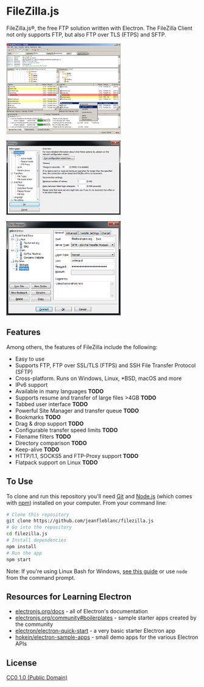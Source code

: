 # FileZilla.js

FileZilla.js®, the free FTP solution written with Electron. The FileZilla Client not only supports FTP, but also FTP over TLS (FTPS) and SFTP.

[![Main Window](docs/images/fz3_win_main-small.png)](docs/images/fz3_win_main.png)

[![Settings](docs/images/fz3_win_settings-small.png)](docs/images/fz3_win_settings.png)

[![Settings](docs/images/fz3_win_sitemanager-small.png)](docs/images/fz3_win_sitemanager.png)

## Features

Among others, the features of FileZilla include the following:

* Easy to use
* Supports FTP, FTP over SSL/TLS (FTPS) and SSH File Transfer Protocol (SFTP)
* Cross-platform. Runs on Windows, Linux, *BSD, macOS and more 
* IPv6 support
* Available in many languages **TODO**
* Supports resume and transfer of large files >4GB **TODO**
* Tabbed user interface **TODO**
* Powerful Site Manager and transfer queue **TODO**
* Bookmarks **TODO**
* Drag & drop support **TODO**
* Configurable transfer speed limits **TODO**
* Filename filters **TODO**
* Directory comparison **TODO**
* Keep-alive **TODO**
* HTTP/1.1, SOCKS5 and FTP-Proxy support **TODO**
* Flatpack support on Linux **TODO**

## To Use

To clone and run this repository you'll need [Git](https://git-scm.com) and [Node.js](https://nodejs.org/en/download/) (which comes with [npm](http://npmjs.com)) installed on your computer. From your command line:

```bash
# Clone this repository
git clone https://github.com/jeanfleblanc/filezilla.js
# Go into the repository
cd filezilla.js
# Install dependencies
npm install
# Run the app
npm start
```

Note: If you're using Linux Bash for Windows, [see this guide](https://www.howtogeek.com/261575/how-to-run-graphical-linux-desktop-applications-from-windows-10s-bash-shell/) or use `node` from the command prompt.

## Resources for Learning Electron

- [electronjs.org/docs](https://electronjs.org/docs) - all of Electron's documentation
- [electronjs.org/community#boilerplates](https://electronjs.org/community#boilerplates) - sample starter apps created by the community
- [electron/electron-quick-start](https://github.com/electron/electron-quick-start) - a very basic starter Electron app
- [hokein/electron-sample-apps](https://github.com/hokein/electron-sample-apps) - small demo apps for the various Electron APIs

## License

[CC0 1.0 (Public Domain)](LICENSE.md)
